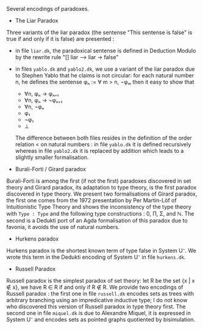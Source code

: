 Several encodings of paradoxes.

- The Liar Paradox

Three variants of the liar paradox (the sentense "This sentense is
false" is true if and only if it is false) are presented :

  + in file `liar.dk`, the paradoxical sentense is defined in Deduction
    Modulo by the rewrite rule "[] liar --> liar -> false"

  + in files `yablo.dk` and `yablo2.dk`, we use a variant of the liar
    paradox due to Stephen Yablo that he claims is not circular: for
    each natural number n, he defines the sentense φₙ := ∀ m > n, ¬φₘ
    then it easy to show that
    * ∀n, φₙ → φₙ₊₁
    * ∀n, φₙ → ¬φₙ₊₁
    * ∀n, ¬φₙ
    * φ₁
    * ¬φ₁
    * ⊥

    The difference between both files resides in the definition of the
    order relation < on natural numbers : in file `yablo.dk` it is
    defined recursively whereas in file `yablo2.dk` it is replaced by
    addition which leads to a slightly smaller formalisation.

- Burali-Forti / Girard paradox

Burali-Forti is among the first (if not the first) paradoxes
discovered in set theory and Girard paradox, its adaptation to type
theory, is the first paradox discovered in type theory. We present two
formalisations of Girard paradox, the first one comes from the 1972
presentation by Per Martin-Löf of Intuitionistic Type Theory and shows
the inconsistency of the type theory with `Type : Type` and the
following type constructions : 0, Π, Σ, and ℕ. The second is a Dedukti
port of an Agda formalisation of this paradox due to favonia, it
avoids the use of natural numbers.

- Hurkens paradox

Hurkens paradox is the shortest known term of type false in System
U⁻. We wrote this term in the Dedukti encoding of System U⁻ in file
`hurkens.dk`.

- Russell Paradox

Russell paradox is the simplest paradox of set theory: let R be the
set {x | x ∉ x}, we have R ∈ R if and only if R ∉ R.  We provide two
encodings of Russell paradox : the first one in file `russell.dk`
encodes sets as trees with arbitrary branching using an impredicative
inductive type; I do not know who discovered this version of Russell
paradox in type theory first. The second one in file `miquel.dk` is
due to Alexandre Miquel, it is expressed in System U⁻ and encodes sets
as pointed graphs quotiented by bisimulation.
